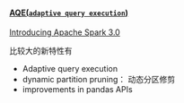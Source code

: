 #### [AQE(`adaptive query execution`)](https://databricks.com/blog/2020/05/29/adaptive-query-execution-speeding-up-spark-sql-at-runtime.html)

[Introducing Apache Spark 3.0](https://databricks.com/blog/2020/06/18/introducing-apache-spark-3-0-now-available-in-databricks-runtime-7-0.html)

比较大的新特性有

* Adaptive query execution
* dynamic partition pruning： 动态分区修剪
* improvements in pandas APIs

